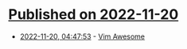 # [Published on 2022-11-20](index.md)

* [2022-11-20, 04:47:53](https://news.ycombinator.com/item?id=33678351) - [Vim Awesome](https://vimawesome.com/)
